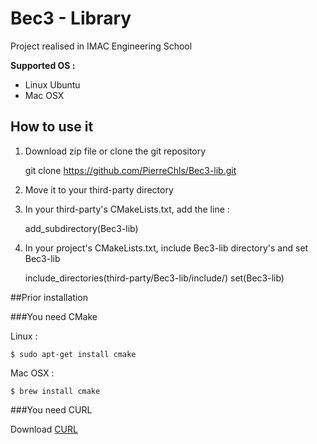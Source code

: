 # Bec3 - Library

Project realised in IMAC Engineering School

**Supported OS :**

- Linux Ubuntu
- Mac OSX

## How to use it

1) Download zip file or clone the git repository

    git clone https://github.com/PierreChls/Bec3-lib.git
    
2) Move it to your third-party directory

3) In your third-party's CMakeLists.txt, add the line : 
    
    add_subdirectory(Bec3-lib)
    
4) In your project's CMakeLists.txt, include Bec3-lib directory's and set Bec3-lib

    include_directories(third-party/Bec3-lib/include/)
    set(Bec3-lib)
    
##Prior installation

###You need CMake

Linux :

    $ sudo apt-get install cmake

Mac OSX :

    $ brew install cmake
    

###You need CURL

Download [CURL](http://curl.haxx.se/download.html)

